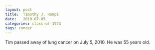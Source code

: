 ```yaml
---
layout: post
title:  Timothy J. Hoops
date:   2010-07-05
categories: class-of-1973
tags: cancer
---
```

Tim passed away of lung cancer on July 5, 2010. He was 55 years old.
